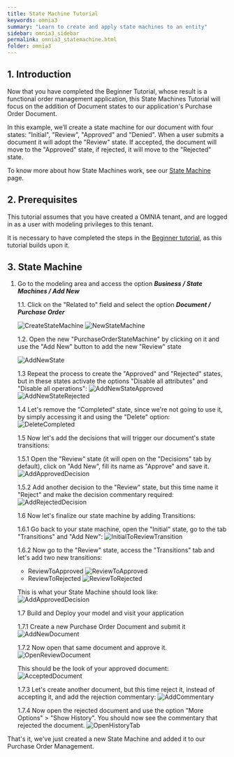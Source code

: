 ```yaml
---
title: State Machine Tutorial
keywords: omnia3
summary: "Learn to create and apply state machines to an entity"
sidebar: omnia3_sidebar
permalink: omnia3_statemachine.html
folder: omnia3
---
```


## 1. Introduction

Now that you have completed the Beginner Tutorial, whose result is a functional order management application, this State Machines Tutorial will focus on the addition of Document states to our application's Purchase Order Document.

In this example, we’ll create a state machine for our document with four states: "Initial", "Review", "Approved" and "Denied". When a user submits a document it will adopt the "Review" state. If accepted, the document will move to the "Approved" state, if rejected, it will move to the "Rejected" state.

To know more about how State Machines work, see our [State Machine](omnia3_modeler_statemachines.html) page.

## 2. Prerequisites

This tutorial assumes that you have created a OMNIA tenant, and are logged in as a user with modeling privileges to this tenant.

It is necessary to have completed the steps in the [Beginner tutorial](omnia3_beginnertutorial.html), as this tutorial builds upon it.

## 3. State Machine

1. Go to the modeling area and access the option **_Business / State Machines / Add New_**

   1.1. Click on the "Related to" field and select the option **_Document / Purchase Order_**

   ![CreateStateMachine](/images/tutorials/statemachine/modeler-create-state-machine.jpg)
   ![NewStateMachine](/images/tutorials/statemachine/modeler-new-state-machine.jpg)

   1.2. Open the new "PurchaseOrderStateMachine" by clicking on it and use the "Add New" button to add the new "Review" state

   ![AddNewState](/images/tutorials/statemachine/modeler-add-new-state.jpg)

   1.3 Repeat the process to create the "Approved" and "Rejected" states, but in these states activate the options "Disable all attributes" and "Disable all operations":
   ![AddNewStateApproved](/images/tutorials/statemachine/modeler-add-approved-state.jpg)
   ![AddNewStateRejected](/images/tutorials/statemachine/modeler-add-rejected-state.jpg)

   1.4 Let's remove the "Completed" state, since we're not going to use it, by simply accessing it and using the "Delete" option:
   ![DeleteCompleted](/images/tutorials/statemachine/modeler-delete-completed-state.jpg)

   1.5 Now let's add the decisions that will trigger our document's state transitions:

   1.5.1 Open the "Review" state (it will open on the "Decisions" tab by default), click on "Add New", fill its name as "Approve" and save it.
   ![AddApprovedDecision](/images/tutorials/statemachine/modeler-add-approve-decision.jpg)

   1.5.2 Add another decision to the "Review" state, but this time name it "Reject" and make the decision commentary required:
   ![AddRejectedDecision](/images/tutorials/statemachine/modeler-add-rejected-decision.jpg)

   1.6 Now let's finalize our state machine by adding Transitions:

   1.6.1 Go back to your state machine, open the "Initial" state, go to the tab "Transitions" and "Add New":
   ![InitialToReviewTransition](/images/tutorials/statemachine/modeler-add-initialtoreview-transition.jpg)

   1.6.2 Now go to the "Review" state, access the "Transitions" tab and let's add two new transitions:

   - ReviewToApproved
     ![ReviewToApproved](/images/tutorials/statemachine/modeler-add-reviewtoapproved-transition.jpg)
   - ReviewToRejected
     ![ReviewToRejected](/images/tutorials/statemachine/modeler-add-reviewtorejected-transition.jpg)

   This is what your State Machine should look like:
   ![AddApprovedDecision](/images/tutorials/statemachine/modeler-statemachine-finished.jpg)

   1.7 Build and Deploy your model and visit your application

   1.7.1 Create a new Purchase Order Document and submit it
   ![AddNewDocument](/images/tutorials/statemachine/application-add-purchaseorder.jpg)

   1.7.2 Now open that same document and approve it.
   ![OpenReviewDocument](/images/tutorials/statemachine/application-review-purchaseorder.jpg)

   This should be the look of your approved document:
   ![AcceptedDocument](/images/tutorials/statemachine/application-approved-purchaseorder.jpg)

   1.7.3 Let's create another document, but this time reject it, instead of accepting it, and add the rejection commentary:
   ![AddCommentary](/images/tutorials/statemachine/application-comment-purchaseorder.jpg)

   1.7.4 Now open the rejected document and use the option "More Options" > "Show History". You should now see the commentary that rejected the document.
   ![OpenHistoryTab](/images/tutorials/statemachine/application-purchaseorder-history.jpg)

That's it, we've just created a new State Machine and added it to our Purchase Order Management.

